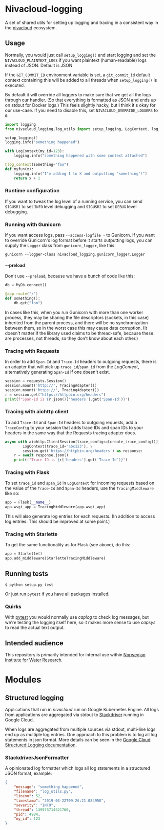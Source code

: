 # Nivacloud-logging

A set of shared utils for setting up logging and tracing in a
consistent way in the
[nivacloud](https://github.com/NIVANorge/nivacloud) ecosystem.

## Usage

Normally, you would just call `setup_logging()` and start logging and
set the `NIVACLOUD_PLAINTEXT_LOGS` if you want plaintext (human-readable)
logs instead of JSON. Default is JSON.

If the `GIT_COMMIT_ID` environment variable is set, a `git_commit_id`
default context containing this will be added to all threads when 
`setup_logging()` is executed.

By default it will override all loggers to make sure that we get all the
logs through our handler. (So that everything is formatted as JSON and
ends up on stdout for Docker logs.) This feels slightly hacky, but I
think it's okay for our use-case. If you need to disable this, set
`NIVACLOUD_OVERRIDE_LOGGERS` to `0`.

```python
import logging
from nivacloud_logging.log_utils import setup_logging, LogContext, log_context

setup_logging()
logging.info("something happened")

with LogContext(my_id=123):
    logging.info("something happened with some context attached")

@log_context(something="foo")
def myfun(x):
    logging.info("I'm adding 1 to X and outputting 'something'!")
    return x + 1
```

### Runtime configuration

If you want to tweak the log level of a running service, you can
send `SIGUSR1` to set `INFO` level debugging and `SIGUSR2` to set
`DEBUG` level debugging.

### Running with Gunicorn

If you want access logs, pass `--access-logfile -` to Gunicorn. If
you want to override Gunicorn's log format before it starts
outputting logs, you can supply the `Logger` class from
`gunicorn_logger`, like this:

```
gunicorn --logger-class nivacloud_logging.gunicorn_logger.Logger
```

#### --preload

Don't use `--preload`, because we have a bunch of code like this:

```python
db = MyDb.connect()

@app.route("/")
def something():
    db.get("foo")
```

In cases like this, when you run Gunicorn with more than one worker
process, they may be sharing the file descriptors (sockets, in this
case) inherited from the parent process, and there will be no
synchronization between them, so in the worst case this may cause data
corruption. (It doesn't matter if the library used claims to be
thread-safe, because these are processes, not threads, so they don't
know about each other.)

### Tracing with Requests

In order to add `Span-Id` and `Trace-Id` headers to outgoing requests,
there is an adapter that will pick up `trace_id`/`span_id` from the
*LogContext*, alternatively generating `Span-Id` if one doesn't exist.

```python
session = requests.Session()
session.mount('http://', TracingAdapter())
session.mount('https://', TracingAdapter())
r = session.get("https://httpbin.org/headers")
print(f"Span-Id is {r.json()['headers'].get('Span-Id')}")
```

### Tracing with aiohttp client

To add `Trace-Id` and `Span-Id` headers to outgoing requests, add a
`TraceConfig` to your session that adds trace IDs and span IDs to your
headers in the same way that the Requests tracing adapter does.

```python
async with aiohttp.ClientSession(trace_configs=[create_trace_config()]) as session, \
        LogContext(trace_id='abc123'), \
        session.get('https://httpbin.org/headers') as response:
    r = await response.json()
    print(f"Trace-ID is {r['headers'].get('Trace-Id')}")
```

### Tracing with Flask

To set `trace_id` and `span_id` in `LogContext` for incoming requests
based on the value of the `Trace-Id` and `Span-Id` headers, use the
`TracingMiddleware` like so:

```python
app = Flask(__name__)
app.wsgi_app = TracingMiddleware(app.wsgi_app)
```

This will also generate log entries for each requests. (In addition to
access log entries. This should be improved at some point.)

### Tracing with Starlette

To get the same functionality as for Flask (see above), do this:

```python
app = Starlette()
app.add_middleware(StarletteTracingMiddleware)
```

## Running tests

```
$ python setup.py test
```

Or just run `pytest` if you have all packages installed.

### Quirks

With [pytest](https://docs.pytest.org/en/latest/) you would normally
use *caplog* to check log messages, but we're testing the logging
itself here, so it makes more sense to use *capsys* to read the
actual text output.

## Intended audience

This repository is primarily intended for internal use within
[Norwegian Institute for Water Research](https://www.niva.no/).

# Modules

## Structured logging

Applications that run in *nivacloud* run on Google Kubernetes
Engine. All logs from applications are aggregated via stdout to
[Stackdriver](https://cloud.google.com/stackdriver/) running in Google
Cloud.

When logs are aggregated from multiple sources via stdout, multi-line
logs end up as multiple log entries. One approach to this problem is to
log all log statements in json format. More details can be seen in the
[Google Cloud Structured Logging
documentation](https://cloud.google.com/logging/docs/structured-logging).

### StackdriverJsonFormatter

A opinionated log formatter which logs all log statements in a
structured JSON format, example:

```json
{
    "message": "something happened",
    "filename": "log_utils.py",
    "lineno": 52,
    "timestamp": "2019-03-22T09:26:21.084950",
    "severity": "INFO",
    "thread": 139978714621760,
    "pid": 4984,
    "my_id": 123
}
```

